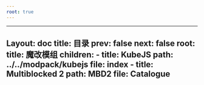 ```yaml
---
root: true
---
```


---
Layout: doc
title: 目录
prev: false
next: false
root:
  title: 魔改模组
  children:
      - title: KubeJS
        path: ../../modpack/kubejs
        file: index
      - title: Multiblocked 2
        path: MBD2
        file: Catalogue
---